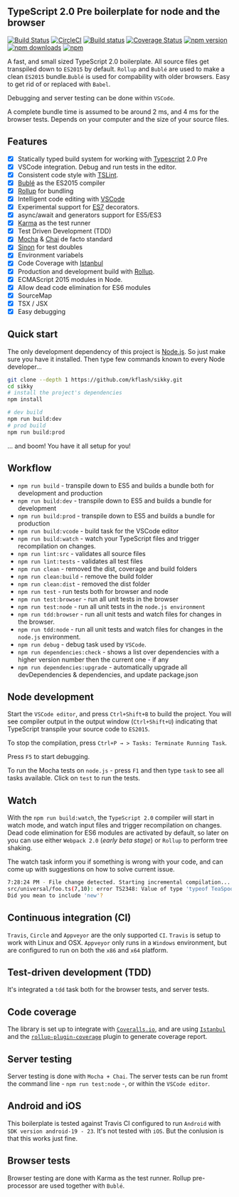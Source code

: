 ## TypeScript 2.0 Pre boilerplate for node and the browser

[![Build Status](https://travis-ci.org/Kflash/sikky.svg?branch=master)](https://travis-ci.org/Kflash/sikky)
[![CircleCI](https://circleci.com/gh/Kflash/sikky.svg?style=svg)](https://circleci.com/gh/Kflash/sikky)
[![Build status](https://ci.appveyor.com/api/projects/status/vibxi4wro4qwbdtw?svg=true)](https://ci.appveyor.com/project/Kflash/sikky)
[![Coverage Status](https://coveralls.io/repos/github/Kflash/sikky/badge.svg?branch=master)](https://coveralls.io/github/Kflash/sikky?branch=master)
[![npm version](https://badge.fury.io/js/sikky.svg)](https://badge.fury.io/js/sikky)
[![npm downloads](https://img.shields.io/npm/dm/sikky.svg)](https://www.npmjs.org/package/sikky)
[![npm](https://img.shields.io/npm/l/express.svg?style=flat-square)](https://github.com/kflash/sikky/blob/master/LICENSE.md)

A fast, and small sized TypeScript 2.0 boilerplate. All source files get transpiled down to `ES2015` by default. `Rollup` and `Bublé` are used to make a clean `ES2015` bundle.`Bublé` is used for compability with older browsers. Easy to get rid of or replaced with `Babel`.

Debugging and server testing can be done within  `VSCode`.

A complete bundle time is assumed to be around 2 ms, and 4 ms for the browser tests. Depends on your computer and the size of your source files.

## Features

- [x] Statically typed build system for working with [Typescript](https://www.typescriptlang.org/) 2.0 Pre
- [x] VSCode integration. Debug and run tests in the editor.
- [x] Consistent code style with [TSLint](https://palantir.github.io/tslint/).
- [x] [Bublé](https://gitlab.com/Rich-Harris/buble) as the ES2015 compiler
- [x] [Rollup](http://rollupjs.org/) for bundling
- [x] Intelligent code editing with [VSCode](https://code.visualstudio.com/)
- [x] Experimental support for [ES7](https://tc39.github.io/ecma262/) decorators.
- [x] async/await and generators support for ES5/ES3
- [x] [Karma](https://karma-runner.github.io/0.13/index.html) as the test runner
- [x] Test Driven Development (TDD)
- [x] [Mocha](https://mochajs.org/) & [Chai](http://chaijs.com/) de facto standard
- [x] [Sinon](http://sinonjs.org/) for test doubles
- [x] Environment variabels
- [x] Code Coverage with [Istanbul](https://github.com/gotwarlost/istanbul)
- [x] Production and development build with [Rollup](http://rollupjs.org/).
- [x] ECMAScript 2015 modules in Node.
- [x] Allow dead code elimination for ES6 modules
- [x] SourceMap
- [x] TSX / JSX
- [x] Easy debugging

## Quick start

The only development dependency of this project is [Node.js](https://nodejs.org/en/). So just make sure you have it installed. Then
type few commands known to every Node developer...

```bash
git clone --depth 1 https://github.com/kflash/sikky.git
cd sikky
# install the project's dependencies
npm install

# dev build
npm run build:dev
# prod build
npm run build:prod
```
... and boom! You have it all setup for you!

## Workflow

* `npm run build` - transpile down to ES5 and builds a bundle both for development and production
* `npm run build:dev` - transpile down to ES5 and builds a bundle for development
* `npm run build:prod` - transpile down to ES5 and builds a bundle for production
* `npm run build:vcode` - build task for the VSCode editor
* `npm run build:watch` - watch your TypeScript files and trigger recompilation on changes.
* `npm run lint:src` - validates all source files
* `npm run lint:tests` - validates all test files
* `npm run clean` - removed the dist, coverage and build folders
* `npm run clean:build` - remove the build folder
* `npm run clean:dist` - removed the dist folder
* `npm run test` - run tests both for browser and node
* `npm run test:browser` - run all unit tests in the browser
* `npm run test:node` - run all unit tests in the `node.js environment`
* `npm run tdd:browser` - run all unit tests and watch files for changes in the browser.
* `npm run tdd:node` - run all unit tests and watch files for changes in the `node.js` environment.
* `npm run debug` - debug task used by `VSCode`.
* `npm run dependencies:check` - shows a list over dependencies with a higher version number then the current one - if any
* `npm run dependencies:upgrade` - automatically upgrade all devDependencies & dependencies, and update package.json

## Node development

Start the `VSCode editor`, and press `Ctrl+Shift+B` to build the project. You will see compiler output in the output window (`Ctrl+Shift+U`) indicating that TypeScript transpile your source code to `ES2015`.

To stop the compilation, press `Ctrl+P → > Tasks: Terminate Running Task`.

Press `F5` to start debugging.

To run the Mocha tests on `node.js` - press `F1` and then type `task` to see all tasks available. Click on `test` to run the tests.

## Watch

With the `npm run build:watch`, the `TypeScript 2.0` compiler will start in watch mode, and watch input files and trigger recompilation on changes. Dead code elimination for ES6 modules are activated by default, so later on you can use either
`Webpack 2.0` (*early beta stage*) or `Rollup` to perform tree shaking.

The watch task inform you if something is wrong with your code, and can come up with suggestions on how to solve current issue.

```bash
7:28:24 PM - File change detected. Starting incremental compilation...
src/universal/foo.ts(7,10): error TS2348: Value of type 'typeof TeaSpoon' is not callable.
Did you mean to include 'new'?
```

## Continuous integration (CI)

`Travis`, `Circle` and `Appveyor` are the only supported `CI`. `Travis` is setup to work with Linux and OSX.
`Appveyor` only runs in a `Windows` environment, but are configured to run on both the `x86` and `x64` platform.

## Test-driven development (TDD)

It's integrated a `tdd` task both for the browser tests, and server tests.

## Code coverage

The library is set up to integrate with [`Coveralls.io`](https://coveralls.io/), and are using [`Istanbul`](https://github.com/gotwarlost/istanbul) and the
[`rollup-plugin-coverage`](https://gitlab.com/kflash/rollup-plugin-coverage) plugin to generate coverage report.

## Server testing

Server testing is done with `Mocha + Chai`. The server tests can be run fromt the command line - `npm run test:node` -, or within the `VSCode editor`.

## Android and iOS

This boilerplate is tested against Travis CI configured to run `Android` with `SDK version android-19 - 23`.
It's not tested with `iOS`. But the conlusion is that this works just fine.

## Browser tests

Browser testing are done with Karma as the test runner. Rollup pre-processor are used together with `Bublé`.
